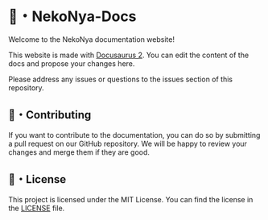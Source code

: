 # 🌿・NekoNya-Docs

Welcome to the NekoNya documentation website!

This website is made with [Docusaurus 2](https://v2.docusaurus.io/). You can edit the content of the docs and propose your changes here.

Please address any issues or questions to the issues section of this repository.

## 🌳・Contributing

If you want to contribute to the documentation, you can do so by submitting a pull request on our GitHub repository. We will be happy to review your changes and merge them if they are good.

## 📜・License

This project is licensed under the MIT License. You can find the license in the [LICENSE](/LICENSE) file.
